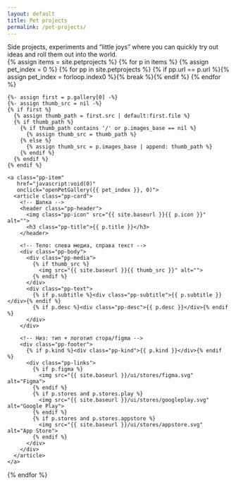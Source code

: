 ```yaml
---
layout: default
title: Pet projects
permalink: /pet-projects/
---
```

<!-- краткое описание раздела, как «лейбл кейса», но только текст -->
<div class="pet-meta">
  <div class="case-summary2">
    Side projects, experiments and “little joys” where you can quickly try out ideas and roll them out into the world.
  </div>
</div>
<div class="pp-grid">
  {% assign items = site.petprojects %}
  {% for p in items %}
    {% assign pet_index = 0 %}
    {% for pp in site.petprojects %}
      {% if pp.url == p.url %}{% assign pet_index = forloop.index0 %}{% break %}{% endif %}
    {% endfor %}

    {%- assign first = p.gallery[0] -%}
    {%- assign thumb_src = nil -%}
    {% if first %}
      {% assign thumb_path = first.src | default:first.file %}
      {% if thumb_path %}
        {% if thumb_path contains '/' or p.images_base == nil %}
          {% assign thumb_src = thumb_path %}
        {% else %}
          {% assign thumb_src = p.images_base | append: thumb_path %}
        {% endif %}
      {% endif %}
    {% endif %}

    <a class="pp-item"
       href="javascript:void(0)"
       onclick="openPetGallery({{ pet_index }}, 0)">
      <article class="pp-card">
        <!-- Шапка -->
        <header class="pp-header">
          <img class="pp-icon" src="{{ site.baseurl }}{{ p.icon }}" alt="">
          <h3 class="pp-title">{{ p.title }}</h3>
        </header>

        <!-- Тело: слева медиа, справа текст -->
        <div class="pp-body">
          <div class="pp-media">
            {% if thumb_src %}
              <img src="{{ site.baseurl }}{{ thumb_src }}" alt="">
            {% endif %}
          </div>
          <div class="pp-text">
            {% if p.subtitle %}<div class="pp-subtitle">{{ p.subtitle }}</div>{% endif %}
            {% if p.desc %}<div class="pp-desc">{{ p.desc }}</div>{% endif %}
          </div>
        </div>

        <!-- Низ: тип + логотип стора/figma -->
        <div class="pp-footer">
          {% if p.kind %}<div class="pp-kind">{{ p.kind }}</div>{% endif %}
          <div class="pp-links">
            {% if p.figma %}
              <img src="{{ site.baseurl }}/ui/stores/figma.svg" alt="Figma">
            {% endif %}
            {% if p.stores and p.stores.play %}
              <img src="{{ site.baseurl }}/ui/stores/googleplay.svg" alt="Google Play">
            {% endif %}
            {% if p.stores and p.stores.appstore %}
              <img src="{{ site.baseurl }}/ui/stores/appstore.svg" alt="App Store">
            {% endif %}
          </div>
        </div>
      </article>
    </a>
  {% endfor %}
</div>
<!-- используем общий lightbox из default.html -->
<div id="lightbox" class="lightbox" style="display:none;">
  <div class="lightbox-bg" onclick="closeLightbox()"></div>
  <div class="lightbox-content">
    <button class="lightbox-close" onclick="closeLightbox()" aria-label="Close">
      <img src="{{ site.baseurl }}/ui/lightbox_close.svg" width="36" height="36" alt="Close">
    </button>
    <button class="lightbox-arrow left" onclick="lightboxPrev()" aria-label="Previous">
      <img src="{{ site.baseurl }}/ui/lightbox_arrow_left.svg" width="36" height="36" alt="Prev">
    </button>
    <img id="lightbox-img" class="lightbox-img" src="">
    <button class="lightbox-arrow right" onclick="lightboxNext()" aria-label="Next">
      <img src="{{ site.baseurl }}/ui/lightbox_arrow_right.svg" width="36" height="36" alt="Next">
    </button>
    <div id="lightbox-caption" class="lightbox-caption"></div>
  </div>
</div>
